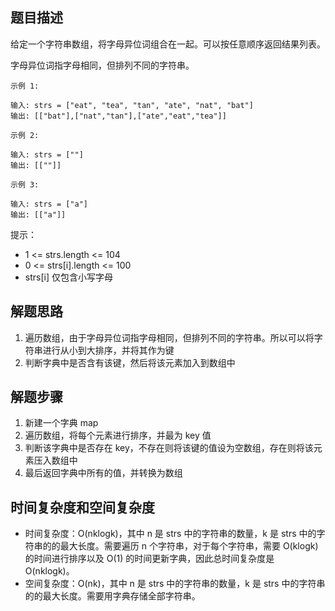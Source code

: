## 题目描述

给定一个字符串数组，将字母异位词组合在一起。可以按任意顺序返回结果列表。

字母异位词指字母相同，但排列不同的字符串。
```
示例 1:

输入: strs = ["eat", "tea", "tan", "ate", "nat", "bat"]
输出: [["bat"],["nat","tan"],["ate","eat","tea"]]
```
```
示例 2:

输入: strs = [""]
输出: [[""]]
```
```
示例 3:

输入: strs = ["a"]
输出: [["a"]]
```

提示：

+ 1 <= strs.length <= 104
+ 0 <= strs[i].length <= 100
+ strs[i] 仅包含小写字母

## 解题思路

1. 遍历数组，由于字母异位词指字母相同，但排列不同的字符串。所以可以将字符串进行从小到大排序，并将其作为键
2. 判断字典中是否含有该键，然后将该元素加入到数组中

## 解题步骤

1. 新建一个字典 map
2. 遍历数组，将每个元素进行排序，并最为 key 值
3. 判断该字典中是否存在 key，不存在则将该键的值设为空数组，存在则将该元素压入数组中
4. 最后返回字典中所有的值，并转换为数组

## 时间复杂度和空间复杂度

+ 时间复杂度：O(nklogk)，其中 n 是 strs 中的字符串的数量，k 是 strs 中的字符串的的最大长度。需要遍历 n 个字符串，对于每个字符串，需要 O(klogk) 的时间进行排序以及 O(1) 的时间更新字典，因此总时间复杂度是 O(nklogk)。
+ 空间复杂度：O(nk)，其中 n 是 strs 中的字符串的数量，k 是 strs 中的字符串的的最大长度。需要用字典存储全部字符串。